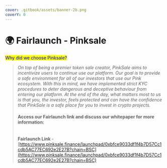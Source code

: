```yaml
---
cover: .gitbook/assets/banner-2b.png
coverY: 0
---
```


# 🌍 Fairlaunch - Pinksale

<mark style="color:blue;">Why did we choose Pinksale?</mark>

> _On top of being a premier token sale creator, PinkSale aims to incentivize users to continue use our platform. Our goal is to provide a safe environment for all of our investors that use our Pink ecosystem. With this in mind, we have implemented strict KYC procedures to deter dangerous and deceptive behaviour from entering our platform. At the end of the day, what matters most to us is that you, the investor, feels protected and can have the confidence that PinkSale is a safe place for you to invest in crypto projects._
>
> #### Access our Fairlaunch link and discuss our whitepaper for more information:
>
> \
> **Fairlaunch Link** - [https://www.pinksale.finance/launchpad/0xbfce9033df1f4b7D57Cc1cdb5AC77EC692e2E27B?chain=BSC](https://www.pinksale.finance/launchpad/0xbfce9033df1f4b7D57Cc1cdb5AC77EC692e2E27B?chain=BSC)
